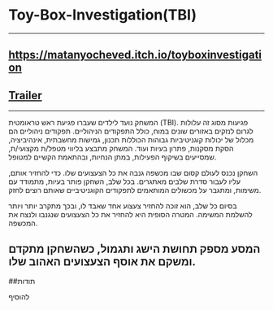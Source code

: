 # Toy-Box-Investigation(TBI)
---
## https://matanyocheved.itch.io/toyboxinvestigation ##

## [Trailer](https://www.youtube.com/watch?v=wwz-GAZ6SNs) ##
---

המשחק נועד לילדים שעברו פגיעת ראש טראומטית (TBI). פגיעות מסוג זה עלולות לגרום לנזקים באזורים שונים במוח, כולל התפקודים הניהוליים. תפקודים ניהוליים הם מכלול של יכולות קוגניטיביות גבוהות הכוללות תכנון, גמישות מחשבתית, אינהיביציה, הסקת מסקנות, פתרון בעיות ועוד. המשחק מתבצע בליווי מטפל/ת מקצועי/ת, שמסייעים בשיקוף הפעילות, במתן הנחיות, ובהתאמת הקשיים למטופל.

השחקן נכנס לעולם קסום שבו מכשפה גנבה את כל הצעצועים שלו. כדי להחזיר אותם, עליו לעבור סדרת שלבים מאתגרים. בכל שלב, השחקן פותר בעיות, מתמודד עם משימות, ומתגבר על מכשולים המותאמים לתפקודים הקוגניטיביים שאותם רוצים לחזק.

בסיום כל שלב, הוא זוכה להחזיר צעצוע אחד שאבד לו, ובכך מתקרב יותר ויותר להשלמת המשימה. המטרה הסופית היא להחזיר את כל הצעצועים שנגנבו ולנצח את המכשפה.

המסע מספק תחושת הישג ותגמול, כשהשחקן מתקדם ומשקם את אוסף הצעצועים האהוב שלו.
---
##תודות

להוסיף
